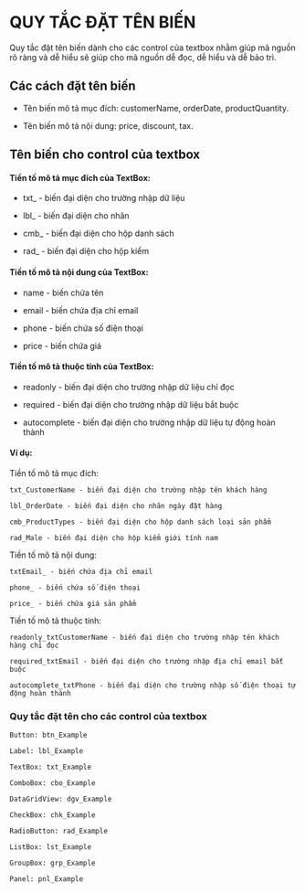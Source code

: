 # QUY TẮC ĐẶT TÊN BIẾN

Quy tắc đặt tên biến dành cho các control của textbox nhằm giúp mã nguồn rõ ràng và dễ hiểu sẽ giúp cho mã nguồn dễ đọc, dễ hiểu và dễ bảo trì.

## Các cách đặt tên biến
* Tên biến mô tả mục đích: customerName, orderDate, productQuantity.

* Tên biến mô tả nội dung: price, discount, tax.

## Tên biến cho control của textbox

#### Tiền tố mô tả mục đích của TextBox:

* txt_ - biến đại diện cho trường nhập dữ liệu

* lbl_ - biến đại diện cho nhãn

* cmb_ - biến đại diện cho hộp danh sách

* rad_ - biến đại diện cho hộp kiểm

#### Tiền tố mô tả nội dung của TextBox:

* name - biến chứa tên

* email - biến chứa địa chỉ email

* phone - biến chứa số điện thoại

* price - biến chứa giá

#### Tiền tố mô tả thuộc tính của TextBox:

* readonly - biến đại diện cho trường nhập dữ liệu chỉ đọc

* required - biến đại diện cho trường nhập dữ liệu bắt buộc

* autocomplete - biến đại diện cho trường nhập dữ liệu tự động hoàn thành

#### Ví dụ:

Tiền tố mô tả mục đích:
```
txt_CustomerName - biến đại diện cho trường nhập tên khách hàng

lbl_OrderDate - biến đại diện cho nhãn ngày đặt hàng

cmb_ProductTypes - biến đại diện cho hộp danh sách loại sản phẩm

rad_Male - biến đại diện cho hộp kiểm giới tính nam
```

Tiền tố mô tả nội dung:
```
txtEmail_ - biến chứa địa chỉ email

phone_ - biến chứa số điện thoại

price_ - biến chứa giá sản phẩm
```

Tiền tố mô tả thuộc tính:
```
readonly_txtCustomerName - biến đại diện cho trường nhập tên khách hàng chỉ đọc

required_txtEmail - biến đại diện cho trường nhập địa chỉ email bắt buộc

autocomplete_txtPhone - biến đại diện cho trường nhập số điện thoại tự động hoàn thành
```

### Quy tắc đặt tên cho các control của textbox
```
Button: btn_Example

Label: lbl_Example

TextBox: txt_Example

ComboBox: cbo_Example

DataGridView: dgv_Example

CheckBox: chk_Example

RadioButton: rad_Example

ListBox: lst_Example

GroupBox: grp_Example

Panel: pnl_Example
```
